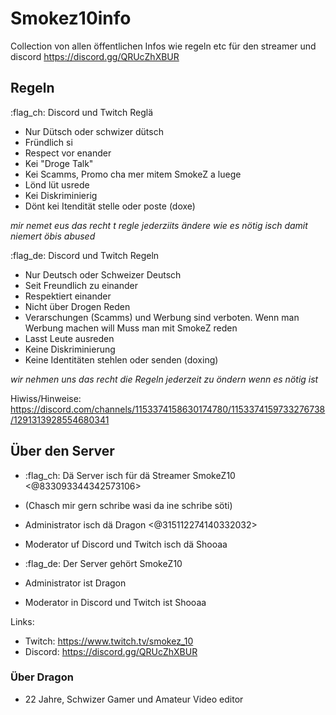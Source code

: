 # Smokez10info
Collection von allen öffentlichen Infos wie regeln etc für den streamer und discord https://discord.gg/QRUcZhXBUR

## Regeln
:flag_ch: Discord und Twitch Reglä
- Nur Dütsch oder schwizer dütsch
- Fründlich si
- Respect vor enander
- Kei "Droge Talk"
- Kei Scamms, Promo cha mer mitem SmokeZ a luege
- Lönd lüt usrede
- Kei Diskriminierig
- Dönt kei Itendität stelle oder poste (doxe)

*mir nemet eus das recht t regle jederziits ändere wie es nötig isch damit niemert öbis abused*

:flag_de: Discord und Twitch Regeln
- Nur Deutsch oder Schweizer Deutsch
- Seit Freundlich zu einander
- Respektiert einander
- Nicht über Drogen Reden
- Verarschungen (Scamms) und Werbung sind verboten. Wenn man Werbung machen will Muss man mit SmokeZ reden
- Lasst Leute ausreden
- Keine Diskriminierung
- Keine Identitäten stehlen oder senden (doxing)

*wir nehmen uns das recht die Regeln jederzeit zu öndern wenn es nötig ist*

Hiwiss/Hinweise:
https://discord.com/channels/1153374158630174780/1153374159733276738/1291313928554680341

## Über den Server
- :flag_ch: Dä Server isch für dä Streamer SmokeZ10 <@833093344342573106> 
- (Chasch mir gern schribe wasi da ine schribe söti) 
- Administrator isch dä Dragon <@315112274140332032>
- Moderator uf Discord und Twitch isch dä Shooaa

- :flag_de: Der Server gehört SmokeZ10
- Administrator ist Dragon
- Moderator in Discord und Twitch ist Shooaa



Links:
- Twitch: https://www.twitch.tv/smokez_10
- Discord: https://discord.gg/QRUcZhXBUR


### Über Dragon
- 22 Jahre, Schwizer Gamer und Amateur Video editor
